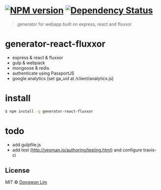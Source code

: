 #  [![NPM version][npm-image]][npm-url] [![Dependency Status][daviddm-image]][daviddm-url]

> generator for webapp built on express, react and fluxxor

# generator-react-fluxxor

- express & react & fluxxor
- gulp & webpack
- mongoose & redis
- authenticate using PassportJS
- google analytics (set ga_uid at /client/analytics.js)


# install

```sh
$ npm install -g generator-react-fluxxor
```


# todo

- add gulpfile.js
- add test (http://yeoman.io/authoring/testing.html) and configure travis-ci


## License

MIT © [Dongwon Lim](idw111@gmail.com)

[npm-image]: https://badge.fury.io/js/generator-react-fluxxor.svg
[npm-url]: https://npmjs.org/package/generator-react-fluxxor
[travis-image]: https://travis-ci.org/idw111/generator-react-fluxxor.svg?branch=master
[travis-url]: https://travis-ci.org/idw111/generator-react-fluxxor
[daviddm-image]: https://david-dm.org/idw111/generator-react-fluxxor.svg?theme=shields.io
[daviddm-url]: https://david-dm.org/idw111/generator-react-fluxxor
